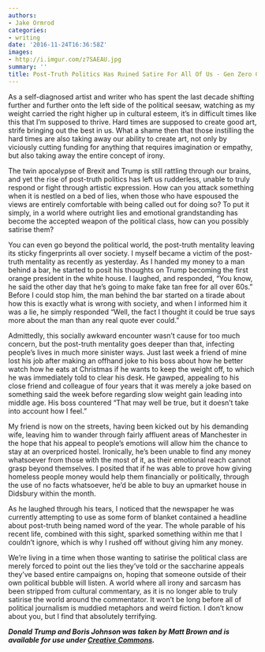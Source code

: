 ```yaml
---
authors:
- Jake Ormrod
categories:
- writing
date: '2016-11-24T16:36:58Z'
images:
- http://i.imgur.com/z7SAEAU.jpg
summary: ''
title: Post-Truth Politics Has Ruined Satire For All Of Us - Gen Zero Column
---
```

As a self-diagnosed artist and writer who has spent the last decade shifting further and further onto the left side of the political seesaw, watching as my weight carried the right higher up in cultural esteem, it’s in difficult times like this that I’m supposed to thrive. Hard times are supposed to create good art, strife bringing out the best in us. What a shame then that those instilling the hard times are also taking away our ability to create art, not only by viciously cutting funding for anything that requires imagination or empathy, but also taking away the entire concept of irony.
 
The twin apocalypse of Brexit and Trump is still rattling through our brains, and yet the rise of post-truth politics has left us rudderless, unable to truly respond or fight through artistic expression. How can you attack something when it is nestled on a bed of lies, when those who have espoused the views are entirely comfortable with being called out for doing so? To put it simply, in a world where outright lies and emotional grandstanding has become the accepted weapon of the political class, how can you possibly satirise them?

You can even go beyond the political world, the post-truth mentality leaving its sticky fingerprints all over society. I myself became a victim of the post-truth mentality as recently as yesterday. As I handed my money to a man behind a bar, he started to posit his thoughts on Trump becoming the first orange president in the white house. I laughed, and responded, “You know, he said the other day that he’s going to make fake tan free for all over 60s.” Before I could stop him, the man behind the bar started on a tirade about how this is exactly what is wrong with society, and when I informed him it was a lie, he simply responded “Well, the fact I thought it could be true says more about the man than any real quote ever could.” 

Admittedly, this socially awkward encounter wasn’t cause for too much concern, but the post-truth mentality goes deeper than that, infecting people’s lives in much more sinister ways. Just last week a friend of mine lost his job after making an offhand joke to his boss about how he better watch how he eats at Christmas if he wants to keep the weight off, to which he was immediately told to clear his desk. He gawped, appealing to his close friend and colleague of four years that it was merely a joke based on something said the week before regarding slow weight gain leading into middle age. His boss countered “That may well be true, but it doesn’t take into account how I feel.”

My friend is now on the streets, having been kicked out by his demanding wife, leaving him to wander through fairly affluent areas of Manchester in the hope that his appeal to people’s emotions will allow him the chance to stay at an overpriced hostel. Ironically, he’s been unable to find any money whatsoever from those with the most of it, as their emotional reach cannot grasp beyond themselves. I posited that if he was able to prove how giving homeless people money would help them financially or politically, through the use of no facts whatsoever, he’d be able to buy an upmarket house in Didsbury within the month.

As he laughed through his tears, I noticed that the newspaper he was currently attempting to use as some form of blanket contained a headline about post-truth being named word of the year. The whole parable of his recent life, combined with this sight, sparked something within me that I couldn’t ignore, which is why I rushed off without giving him any money.

We’re living in a time when those wanting to satirise the political class are merely forced to point out the lies they’ve told or the saccharine appeals they’ve based entire campaigns on, hoping that someone outside of their own political bubble will listen. A world where all irony and sarcasm has been stripped from cultural commentary, as it is no longer able to truly satirise the world around the commentator. It won’t be long before all of political journalism is muddied metaphors and weird fiction. I don’t know about you, but I find that absolutely terrifying.

_**Donald Trump and Boris Johnson was taken by Matt Brown and is available for use under [Creative Commons](https://creativecommons.org/licenses/by/2.0/legalcode "").**_